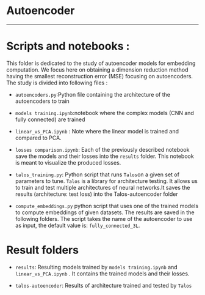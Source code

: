 # Autoencoder
---

# Scripts and notebooks : 
This folder is dedicated to the study of autoencoder models for embedding computation. We focus here on obtaining a dimension reduction method having the smallest reconstruction error (MSE) focusing on autoencoders.	The study is divided into following files :

* `autoencoders.py`:Python file containing the architecture of the autoencoders to train

* `models training.ipynb`:notebook where the complex models (CNN and fully connected) are trained 

* `linear_vs_PCA.ipynb` : Note where the linear model is trained and compared to PCA. 

* `losses comparison.ipynb`: Each of the previously described notebook save the models and their losses into the `results` folder. This notebook is meant to visualize the produced losses.

* `talos_training.py`: Python script that runs `Talos`on a given set of parameters to tune. `Talos` is a library for architecture testing. It allows us to train and test multiple architectures of neural networks.It saves the results (architecture: test loss) into the Talos-autoencoder folder 

* `compute_embeddings.py` python script that uses one of the trained models to compute embeddings of given datasets.
The results are saved in the following folders. The script takes the name of the autoencoder to use as input, the default value is: `fully_connected_3L`. 

# Result folders

* `results`: Resulting models trained by `models training.ipynb` and `linear_vs_PCA.ipynb` . It contains the trained models and their losses.

* `talos-autoencoder`: Results of architecture trained  and tested by `Talos`
